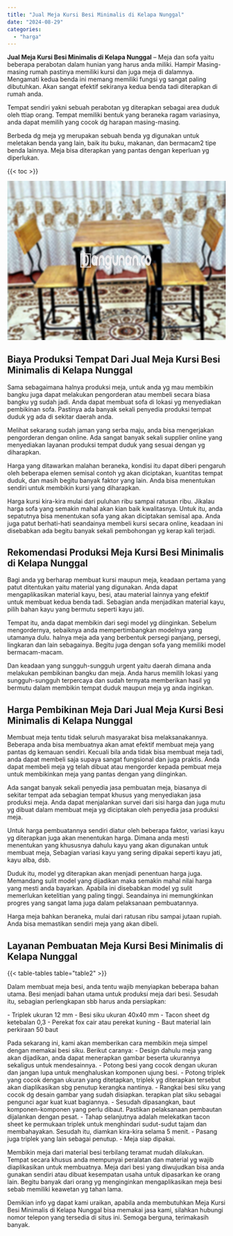 ```yaml
---
title: "Jual Meja Kursi Besi Minimalis di Kelapa Nunggal"
date: "2024-08-29"
categories: 
  - "harga"
---
```


**Jual Meja Kursi Besi Minimalis di Kelapa Nunggal** – Meja dan sofa yaitu beberapa perabotan dalam hunian yang harus anda miliki. Hampir Masing-masing rumah pastinya memiliki kursi dan juga meja di dalamnya. Mengamati kedua benda ini memang memiliki fungsi yg sangat paling dibutuhkan. Akan sangat efektif sekiranya kedua benda tadi diterapkan di rumah anda.

Tempat sendiri yakni sebuah perabotan yg diterapkan sebagai area duduk oleh ttiap orang. Tempat memiliki bentuk yang beraneka ragam variasinya, anda dapat memilih yang cocok dg harapan masing-masing.

Berbeda dg meja yg merupakan sebuah benda yg digunakan untuk meletakan benda yang lain, baik itu buku, makanan, dan bermacam2 tipe benda lainnya. Meja bisa diterapkan yang pantas dengan keperluan yg diperlukan.

{{< toc >}}

![Jual Meja Kursi Besi Minimalis di Kelapa Nunggal](/images/jual-meja-besi-murah08.png)

## Biaya Produksi Tempat Dari Jual Meja Kursi Besi Minimalis di Kelapa Nunggal

Sama sebagaimana halnya produksi meja, untuk anda yg mau membikin bangku juga dapat melakukan pengorderan atau membeli secara biasa bangku yg sudah jadi. Anda dapat membuat sofa di lokasi yg menyediakan pembikinan sofa. Pastinya ada banyak sekali penyedia produksi tempat duduk yg ada di sekitar daerah anda.

Melihat sekarang sudah jaman yang serba maju, anda bisa mengerjakan pengorderan dengan online. Ada sangat banyak sekali supplier online yang menyediakan layanan produksi tempat duduk yang sesuai dengan yg diharapkan.

Harga yang ditawarkan malahan beraneka, kondisi itu dapat diberi pengaruh oleh beberapa elemen semisal contoh yg akan diciptakan, kuantitas tempat duduk, dan masih begitu banyak faktor yang lain. Anda bisa menentukan sendiri untuk membikin kursi yang diharapkan.

Harga kursi kira-kira mulai dari puluhan ribu sampai ratusan ribu. Jikalau harga sofa yang semakin mahal akan kian baik kwalitasnya. Untuk itu, anda sepatutnya bisa menentukan sofa yang akan diciptakan semisal apa. Anda juga patut berhati-hati seandainya membeli kursi secara online, keadaan ini disebabkan ada begitu banyak sekali pembohongan yg kerap kali terjadi.

## Rekomendasi Produksi Meja Kursi Besi Minimalis di Kelapa Nunggal

Bagi anda yg berharap membuat kursi maupun meja, keadaan pertama yang patut ditentukan yaitu material yang digunakan. Anda dapat mengaplikasikan material kayu, besi, atau material lainnya yang efektif untuk membuat kedua benda tadi. Sebagian anda menjadikan material kayu, pilih bahan kayu yang bermutu seperti kayu jati.

Tempat itu, anda dapat membikin dari segi model yg diinginkan. Sebelum mengordernya, sebaiknya anda mempertimbangkan modelnya yang utamanya dulu. halnya meja ada yang berbentuk persegi panjang, persegi, lingkaran dan lain sebagainya. Begitu juga dengan sofa yang memiliki model bermacam-macam.

Dan keadaan yang sungguh-sungguh urgent yaitu daerah dimana anda melakukan pembikinan bangku dan meja. Anda harus memilih lokasi yang sungguh-sungguh terpercaya dan sudah ternyata memberikan hasil yg bermutu dalam membikin tempat duduk maupun meja yg anda inginkan.

## Harga Pembikinan Meja Dari Jual Meja Kursi Besi Minimalis di Kelapa Nunggal

Membuat meja tentu tidak seluruh masyarakat bisa melaksanakannya. Beberapa anda bisa membuatnya akan amat efektif membuat meja yang pantas dg kemauan sendiri. Kecuali bila anda tidak bisa membuat meja tadi, anda dapat membeli saja supaya sangat fungsional dan juga praktis. Anda dapat membeli meja yg telah dibuat atau mengorder kepada pembuat meja untuk membikinkan meja yang pantas dengan yang diinginkan.

Ada sangat banyak sekali penyedia jasa pembuatan meja, biasanya di sekitar tempat ada sebagian tempat khusus yang menyediakan jasa produksi meja. Anda dapat menjalankan survei dari sisi harga dan juga mutu yg dibuat dalam membuat meja yg diciptakan oleh penyedia jasa produksi meja.

Untuk harga pembuatannya sendiri diatur oleh beberapa faktor, variasi kayu yg diterapkan juga akan menentukan harga. Dimana anda mesti menentukan yang khususnya dahulu kayu yang akan digunakan untuk membuat meja, Sebagian variasi kayu yang sering dipakai seperti kayu jati, kayu alba, dsb.

Duduk itu, model yg diterapkan akan menjadi penentuan harga juga. Memandang sulit model yang dijadikan maka semakin mahal nilai harga yang mesti anda bayarkan. Apabila ini disebabkan model yg sulit memerlukan ketelitian yang paling tinggi. Seandainya ini memungkinkan progres yang sangat lama juga dalam pelaksanaan pembuatannya.

Harga meja bahkan beraneka, mulai dari ratusan ribu sampai jutaan rupiah. Anda bisa memastikan sendiri meja yang akan dibeli.

## Layanan Pembuatan Meja Kursi Besi Minimalis di Kelapa Nunggal

{{< table-tables table="table2" >}}

Dalam membuat meja besi, anda tentu wajib menyiapkan beberapa bahan utama. Besi menjadi bahan utama untuk produksi meja dari besi. Sesudah itu, sebagian perlengkapan sbb harus anda persiapkan:

\- Triplek ukuran 12 mm - Besi siku ukuran 40x40 mm - Tacon sheet dg ketebalan 0,3 - Perekat fox cair atau perekat kuning - Baut material lain perkiraan 50 baut

Pada sekarang ini, kami akan memberikan cara membikin meja simpel dengan memakai besi siku. Berikut caranya: - Design dahulu meja yang akan dijadikan, anda dapat menerapkan gambar beserta ukurannya sekaligus untuk mendesainnya. - Potong besi yang cocok dengan ukuran dan jangan lupa untuk menghaluskan komponen ujung besi. - Potong triplek yang cocok dengan ukuran yang ditetapkan, triplek yg diterapkan tersebut akan diaplikasikan sbg penutup kerangka nantinya. - Rangkai besi siku yang cocok dg desain gambar yang sudah disiapkan. terapkan plat siku sebagai pengunci agar kuat kuat bagiannya. - Sesudah dipasangkan, baut komponen-komponen yang perlu dibaut. Pastikan pelaksanaan pembautan dijalankan dengan pesat. - Tahap selanjutnya adalah melekatkan tacon sheet ke permukaan triplek untuk menghindari sudut-sudut tajam dan membahayakan. Sesudah itu, diamkan kira-kira selama 5 menit. - Pasang juga triplek yang lain sebagai penutup. - Meja siap dipakai.

Membikin meja dari material besi terbilang teramat mudah dilakukan. Tempat secara khusus anda mempunyai peralatan dan material yg wajib diaplikasikan untuk membuatnya. Meja dari besi yang diwujudkan bisa anda gunakan sendiri atau dibuat kesempatan usaha untuk dipasarkan ke orang lain. Begitu banyak dari orang yg menginginkan mengaplikasikan meja besi sebab memiliki keawetan yg tahan lama.

Demikian info yg dapat kami uraikan, apabila anda membutuhkan Meja Kursi Besi Minimalis di Kelapa Nunggal bisa memakai jasa kami, silahkan hubungi nomor telepon yang tersedia di situs ini. Semoga berguna, terimakasih banyak.
